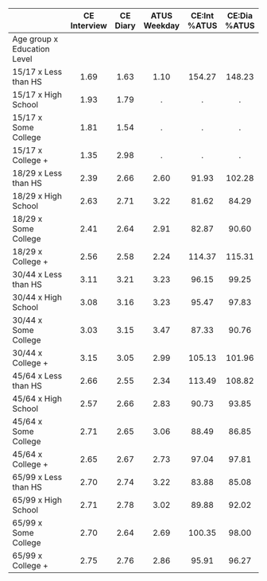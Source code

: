 
|                      | CE<br>Interview |  CE<br>Diary | ATUS<br>Weekday | CE:Int<br>%ATUS | CE:Dia<br>%ATUS |
| -------------------- | :----------: | :----------: | :----------: | :----------: | :----------: |
| Age group x Education Level |              |              |              |              |              |
| 15/17 x Less than HS |         1.69 |         1.63 |         1.10 |       154.27 |       148.23 |
| 15/17 x High School  |         1.93 |         1.79 |            . |            . |            . |
| 15/17 x Some College |         1.81 |         1.54 |            . |            . |            . |
| 15/17 x College +    |         1.35 |         2.98 |            . |            . |            . |
| 18/29 x Less than HS |         2.39 |         2.66 |         2.60 |        91.93 |       102.28 |
| 18/29 x High School  |         2.63 |         2.71 |         3.22 |        81.62 |        84.29 |
| 18/29 x Some College |         2.41 |         2.64 |         2.91 |        82.87 |        90.60 |
| 18/29 x College +    |         2.56 |         2.58 |         2.24 |       114.37 |       115.31 |
| 30/44 x Less than HS |         3.11 |         3.21 |         3.23 |        96.15 |        99.25 |
| 30/44 x High School  |         3.08 |         3.16 |         3.23 |        95.47 |        97.83 |
| 30/44 x Some College |         3.03 |         3.15 |         3.47 |        87.33 |        90.76 |
| 30/44 x College +    |         3.15 |         3.05 |         2.99 |       105.13 |       101.96 |
| 45/64 x Less than HS |         2.66 |         2.55 |         2.34 |       113.49 |       108.82 |
| 45/64 x High School  |         2.57 |         2.66 |         2.83 |        90.73 |        93.85 |
| 45/64 x Some College |         2.71 |         2.65 |         3.06 |        88.49 |        86.85 |
| 45/64 x College +    |         2.65 |         2.67 |         2.73 |        97.04 |        97.81 |
| 65/99 x Less than HS |         2.70 |         2.74 |         3.22 |        83.88 |        85.08 |
| 65/99 x High School  |         2.71 |         2.78 |         3.02 |        89.88 |        92.02 |
| 65/99 x Some College |         2.70 |         2.64 |         2.69 |       100.35 |        98.00 |
| 65/99 x College +    |         2.75 |         2.76 |         2.86 |        95.91 |        96.27 |

